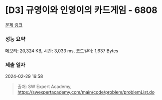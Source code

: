 # [D3] 규영이와 인영이의 카드게임 - 6808 

[문제 링크](https://swexpertacademy.com/main/code/problem/problemDetail.do?contestProbId=AWgv9va6HnkDFAW0) 

### 성능 요약

메모리: 20,324 KB, 시간: 3,033 ms, 코드길이: 1,637 Bytes

### 제출 일자

2024-02-29 16:58



> 출처: SW Expert Academy, https://swexpertacademy.com/main/code/problem/problemList.do